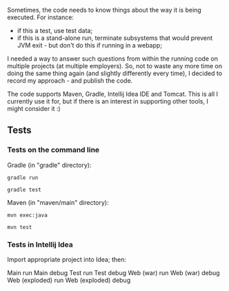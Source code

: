 Sometimes, the code needs to know things about the way it is being executed.
For instance:

- if this a test, use test data; 
- if this is a stand-alone run, terminate subsystems that would prevent JVM exit -
 but don't do this if running in a webapp;   

I needed a way to answer such questions from within the running code on multiple projects
(at multiple employers). So, not to waste any more time on doing the same thing again
(and slightly differently every time), I decided to record my approach - and publish
the code.

The code supports Maven, Gradle, Intellij Idea IDE and Tomcat.
This is all I currently use it for, but if there is an interest in supporting
other tools, I might consider it :)

## Tests

### Tests on the command line

Gradle (in "gradle" directory):

`gradle run`

`gradle test`


Maven (in "maven/main" directory):

`mvn exec:java`

`mvn test`


### Tests in Intellij Idea

Import appropriate project into Idea; then:

Main run
Main debug
Test run
Test debug
Web (war) run
Web (war) debug
Web (exploded) run
Web (exploded) debug
